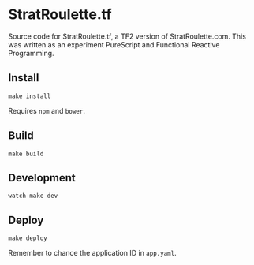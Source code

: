 # StratRoulette.tf

Source code for StratRoulette.tf, a TF2 version of StratRoulette.com. This was
written as an experiment PureScript and Functional Reactive Programming.

## Install
```
make install
```
Requires `npm` and `bower`.

## Build
```
make build
```

## Development
```
watch make dev
```

## Deploy
```
make deploy
```
Remember to chance the application ID in `app.yaml`.
